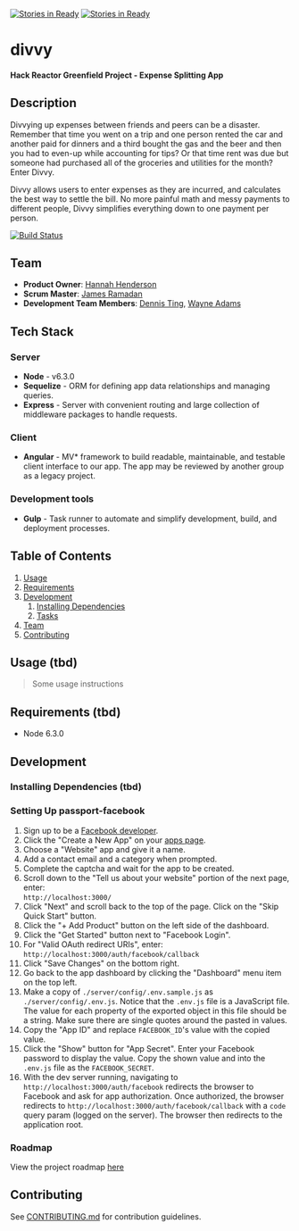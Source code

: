 [![Stories in Ready](https://badge.waffle.io/devhart/divvy.png?label=ready&title=Ready)](https://waffle.io/devhart/divvy)
[![Stories in Ready](https://badge.waffle.io/devhart/divvy.png?label=ready&title=Ready)](https://waffle.io/devhart/divvy)
# divvy

#### Hack Reactor Greenfield Project - Expense Splitting App

## Description
Divvying up expenses between friends and peers can be a disaster. Remember that time you went on a trip and one person rented the car and another paid for dinners and a third bought the gas and the beer and then you had to even-up while accounting for tips? Or that time rent was due but someone had purchased all of the groceries and utilities for the month? Enter Divvy.

Divvy allows users to enter expenses as they are incurred, and calculates the best way to settle the bill. No more painful math and messy payments to different people, Divvy simplifies everything down to one payment per person.

[![Build Status](https://travis-ci.org/devhart/divvy.svg?branch=master)](https://travis-ci.org/devhart/divvy.svg?branch=master)

## Team

  - __Product Owner__: [Hannah Henderson](https://github.com/hchsquared)
  - __Scrum Master__: [James Ramadan](https://github.com/jamesramadan)
  - __Development Team Members__: [Dennis Ting](https://github.com/dting), [Wayne Adams](https://github.com/wayneadams)

## Tech Stack

### Server
  - __Node__ - v6.3.0
  - __Sequelize__ - ORM for defining app data relationships and managing queries.
  - __Express__ - Server with convenient routing and large collection of middleware packages to handle requests.
  
### Client
  - __Angular__ - MV* framework to build readable, maintainable, and testable client interface to our app. The app may be reviewed by another group as a legacy project.

### Development tools
  - __Gulp__ - Task runner to automate and simplify development, build, and deployment processes.

## Table of Contents

1. [Usage](#Usage)
2. [Requirements](#requirements)
3. [Development](#development)
    1. [Installing Dependencies](#installing-dependencies)
    2. [Tasks](#tasks)
4. [Team](#team)
5. [Contributing](#contributing)

## Usage (tbd)

> Some usage instructions

## Requirements (tbd)

- Node 6.3.0

## Development

### Installing Dependencies (tbd)

### Setting Up passport-facebook

1. Sign up to be a [Facebook developer](https://developers.facebook.com/).
2. Click the "Create a New App" on your [apps page](https://developers.facebook.com/apps/).
3. Choose a "Website" app and give it a name.
4. Add a contact email and a category when prompted.
5. Complete the captcha and wait for the app to be created.
6. Scroll down to the "Tell us about your website" portion of the next page, enter:  
     `http://localhost:3000/`
7. Click "Next" and scroll back to the top of the page. Click on the "Skip Quick Start" button.
8. Click the "+ Add Product" button on the left side of the dashboard.
9. Click the "Get Started" button next to "Facebook Login".  
10. For "Valid OAuth redirect URIs", enter:  
     `http://localhost:3000/auth/facebook/callback`
11. Click "Save Changes" on the bottom right.
12. Go back to the app dashboard by clicking the "Dashboard" menu item on the top left.
13. Make a copy of `./server/config/.env.sample.js` as `./server/config/.env.js`. Notice that the `.env.js` file is a JavaScript file. The value for each property of the exported object in this file should be a string. Make sure there are single quotes around the pasted in values.
14. Copy the "App ID" and replace `FACEBOOK_ID`'s value with the copied value.
15. Click the "Show" button for "App Secret". Enter your Facebook password to display the value. Copy the shown value and into the `.env.js` file as the `FACEBOOK_SECRET`.
16. With the dev server running, navigating to `http://localhost:3000/auth/facebook` redirects the browser to Facebook and ask for app authorization. Once authorized, the browser redirects to `http://localhost:3000/auth/facebook/callback` with a `code` query param (logged on the server). The browser then redirects to the application root.

### Roadmap

View the project roadmap [here](https://github.com/devhart/divvy/issues)


## Contributing

See [CONTRIBUTING.md](CONTRIBUTING.md) for contribution guidelines.
